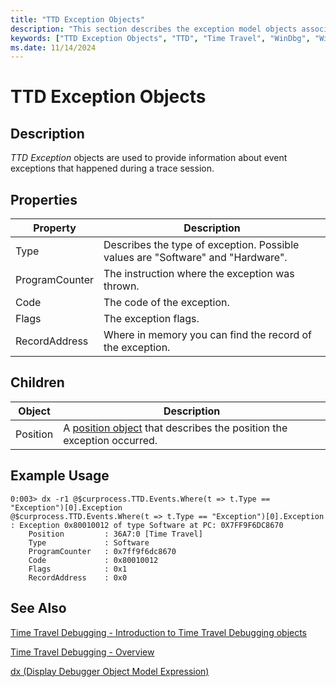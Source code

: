 ```yaml
---
title: "TTD Exception Objects"
description: "This section describes the exception model objects associated with time travel debugging."
keywords: ["TTD Exception Objects", "TTD", "Time Travel", "WinDbg", "Windows Debugging"]
ms.date: 11/14/2024
---
```


# TTD Exception Objects

## Description

*TTD Exception* objects are used to provide information about event exceptions that happened during a trace session.

## Properties

| Property | Description |
| -------- | ----------- |
| Type | Describes the type of exception. Possible values are "Software" and "Hardware". |
| ProgramCounter | The instruction where the exception was thrown.  |
| Code | The code of the exception.  |
| Flags | The exception flags. |
| RecordAddress | Where in memory you can find the record of the exception.  |

## Children

| Object   | Description |
| -------- | ----------- |
| Position | A [position object](time-travel-debugging-position-objects.md) that describes the position the exception occurred. |

## Example Usage

```dbgcmd
0:003> dx -r1 @$curprocess.TTD.Events.Where(t => t.Type == "Exception")[0].Exception
@$curprocess.TTD.Events.Where(t => t.Type == "Exception")[0].Exception                 : Exception 0x80010012 of type Software at PC: 0X7FF9F6DC8670
    Position         : 36A7:0 [Time Travel]
    Type             : Software
    ProgramCounter   : 0x7ff9f6dc8670
    Code             : 0x80010012
    Flags            : 0x1
    RecordAddress    : 0x0
```

## See Also

[Time Travel Debugging - Introduction to Time Travel Debugging objects](time-travel-debugging-object-model.md)

[Time Travel Debugging - Overview](time-travel-debugging-overview.md)

[dx (Display Debugger Object Model Expression)](dx--display-visualizer-variables-.md)

